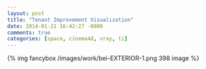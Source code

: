 ```yaml
---
layout: post
title: "Tenant Improvement Visualization"
date: 2014-01-21 16:42:27 -0800
comments: true
categories: [space, cinema4d, vray, ti]
---
```


{% img fancybox /images/work/bei-EXTERIOR-1.png 398 image %}
